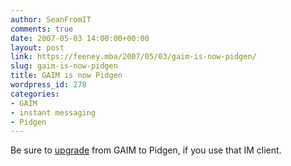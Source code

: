 ```yaml
---
author: SeanFromIT
comments: true
date: 2007-05-03 14:00:00+00:00
layout: post
link: https://feeney.mba/2007/05/03/gaim-is-now-pidgen/
slug: gaim-is-now-pidgen
title: GAIM is now Pidgen
wordpress_id: 278
categories:
- GAIM
- instant messaging
- Pidgen
---
```


Be sure to [upgrade](http://sourceforge.net/project/showfiles.php?group_id=235&package_id=230234&release_id=504761) from GAIM to Pidgen, if you use that IM client.
